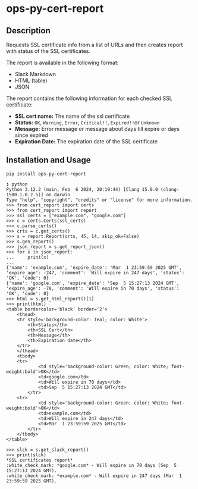 # ops-py-cert-report

## Description

Requests SSL certificate info from a list of URLs and then creates report with status of the SSL certificates.

 The report is available in the following format:
- Slack Markdown
- HTML (table)
- JSON

The report contains the following information for each checked SSL certificate:
- **SSL cert name:** The name of the ssl certificate
- **Status:** `OK`, `Warning`, `Error`, `Critical!!`, `Expired!!`or `Unknown`
- **Message:** Error message or message about days till expire or days since expired
- **Expiration Date:** The expiration date of the SSL certificate

## Installation and Usage
```
pip install ops-py-cert-report

❯ python
Python 3.12.2 (main, Feb  6 2024, 20:19:44) [Clang 15.0.0 (clang-1500.1.0.2.5)] on darwin
Type "help", "copyright", "credits" or "license" for more information.
>>> from cert_report import certs
>>> from cert_report import report
>>> ssl_certs = ["example.com", "google.com"]
>>> c = certs.Certs(ssl_certs)
>>> c.parse_certs()
>>> crts = c.get_certs()
>>> s = report.Report(crts, 45, 14, skip_ok=False)
>>> s.gen_report()
>>> json_report = s.get_report_json()
>>> for x in json_report:
...     print(x)
...
{'name': 'example.com', 'expire_date': 'Mar  1 23:59:59 2025 GMT', 'expire_age': -247, 'comment': 'Will expire in 247 days', 'status': 'OK', 'code': 0}
{'name': 'google.com', 'expire_date': 'Sep  5 15:27:13 2024 GMT', 'expire_age': -70, 'comment': 'Will expire in 70 days', 'status': 'OK', 'code': 0}
>>> html = s.get_html_report()[1]
>>> print(html)
<table bordercolor='black' border='2'>
    <thead>
    <tr style='background-color: Teal; color: White'>
        <th>Status</th>
        <th>SSL Cert</th>
        <th>Message</th>
        <th>Expiration date</th>
    </tr>
    </thead>
    <tbody>
    <tr>
            <td style='background-color: Green; color: White; font-weight:bold'>OK</td>
            <td>google.com</td>
            <td>Will expire in 70 days</td>
            <td>Sep  5 15:27:13 2024 GMT</td>
        </tr>
    <tr>
            <td style='background-color: Green; color: White; font-weight:bold'>OK</td>
            <td>example.com</td>
            <td>Will expire in 247 days</td>
            <td>Mar  1 23:59:59 2025 GMT</td>
        </tr>
    </tbody>
</table>

>>> slck = s.get_slack_report()
>>> print(slck)
*SSL certificates report*
:white_check_mark: *google.com* - Will expire in 70 days (Sep  5 15:27:13 2024 GMT).
:white_check_mark: *example.com* - Will expire in 247 days (Mar  1 23:59:59 2025 GMT).
```
